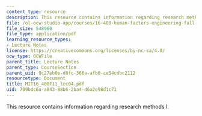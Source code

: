 ```yaml
---
content_type: resource
description: This resource contains information regarding research methods I.
file: /ol-ocw-studio-app/courses/16-400-human-factors-engineering-fall-2011/709bdc6aa84388b62ba4d6a2e98d1c71_MIT16_400F11_lec04.pdf
file_size: 548960
file_type: application/pdf
learning_resource_types:
- Lecture Notes
license: https://creativecommons.org/licenses/by-nc-sa/4.0/
ocw_type: OCWFile
parent_title: Lecture Notes
parent_type: CourseSection
parent_uid: 9c27eb0e-d8fc-366a-afb0-ce54cdbc2112
resourcetype: Document
title: MIT16_400F11_lec04.pdf
uid: 709bdc6a-a843-88b6-2ba4-d6a2e98d1c71
---
```

This resource contains information regarding research methods I.